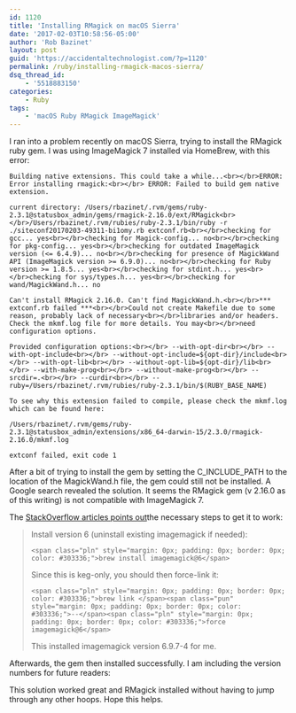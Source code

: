 ```yaml
---
id: 1120
title: 'Installing RMagick on macOS Sierra'
date: '2017-02-03T10:58:56-05:00'
author: 'Rob Bazinet'
layout: post
guid: 'https://accidentaltechnologist.com/?p=1120'
permalink: /ruby/installing-rmagick-macos-sierra/
dsq_thread_id:
    - '5518883150'
categories:
    - Ruby
tags:
    - 'macOS Ruby RMagick ImageMagick'
---
```


I ran into a problem recently on macOS Sierra, trying to install the RMagick ruby gem. I was using ImageMagick 7 installed via HomeBrew, with this error:

```
Building native extensions. This could take a while...<br></br>ERROR: Error installing rmagick:<br></br> ERROR: Failed to build gem native extension.
```

```
current directory: /Users/rbazinet/.rvm/gems/ruby-2.3.1@statusbox_admin/gems/rmagick-2.16.0/ext/RMagick<br></br>/Users/rbazinet/.rvm/rubies/ruby-2.3.1/bin/ruby -r ./siteconf20170203-49311-bi1omy.rb extconf.rb<br></br>checking for gcc... yes<br></br>checking for Magick-config... no<br></br>checking for pkg-config... yes<br></br>checking for outdated ImageMagick version (<= 6.4.9)... no<br></br>checking for presence of MagickWand API (ImageMagick version >= 6.9.0)... no<br></br>checking for Ruby version >= 1.8.5... yes<br></br>checking for stdint.h... yes<br></br>checking for sys/types.h... yes<br></br>checking for wand/MagickWand.h... no
```

```
Can't install RMagick 2.16.0. Can't find MagickWand.h.<br></br>*** extconf.rb failed ***<br></br>Could not create Makefile due to some reason, probably lack of necessary<br></br>libraries and/or headers. Check the mkmf.log file for more details. You may<br></br>need configuration options.
```

```
Provided configuration options:<br></br> --with-opt-dir<br></br> --with-opt-include<br></br> --without-opt-include=${opt-dir}/include<br></br> --with-opt-lib<br></br> --without-opt-lib=${opt-dir}/lib<br></br> --with-make-prog<br></br> --without-make-prog<br></br> --srcdir=.<br></br> --curdir<br></br> --ruby=/Users/rbazinet/.rvm/rubies/ruby-2.3.1/bin/$(RUBY_BASE_NAME)
```

```
To see why this extension failed to compile, please check the mkmf.log which can be found here:
```

```
/Users/rbazinet/.rvm/gems/ruby-2.3.1@statusbox_admin/extensions/x86_64-darwin-15/2.3.0/rmagick-2.16.0/mkmf.log
```

```
extconf failed, exit code 1
```

After a bit of trying to install the gem by setting the C\_INCLUDE\_PATH to the location of the MagickWand.h file, the gem could still not be installed. A Google search revealed the solution. It seems the RMagick gem (v 2.16.0 as of this writing) is not compatible with ImageMagick 7.

The [StackOverflow articles points out](http://stackoverflow.com/questions/41647979/imagemagick-7-with-rmagick-2-16-on-macos-sierra-cant-find-magickwand-h)the necessary steps to get it to work:

> Install version 6 (uninstall existing imagemagick if needed):
> 
> ```
> <span class="pln" style="margin: 0px; padding: 0px; border: 0px; color: #303336;">brew install imagemagick@6</span>
> ```
> 
> Since this is keg-only, you should then force-link it:
> 
> ```
> <span class="pln" style="margin: 0px; padding: 0px; border: 0px; color: #303336;">brew link </span><span class="pun" style="margin: 0px; padding: 0px; border: 0px; color: #303336;">--</span><span class="pln" style="margin: 0px; padding: 0px; border: 0px; color: #303336;">force imagemagick@6</span>
> ```
> 
> This installed imagemagick version 6.9.7-4 for me.

Afterwards, the gem then installed successfully. I am including the version numbers for future readers:

This solution worked great and RMagick installed without having to jump through any other hoops. Hope this helps.